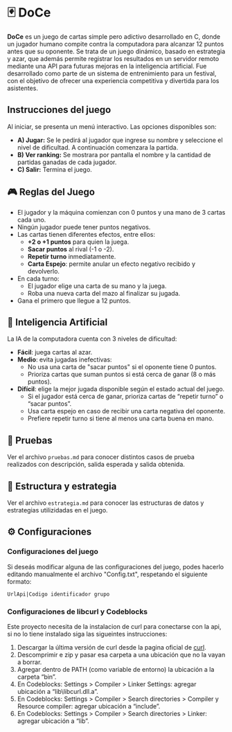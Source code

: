 # 🃏 DoCe 

**DoCe** es un juego de cartas simple pero adictivo desarrollado en C, donde un jugador humano compite contra la computadora para alcanzar 12 puntos antes que su oponente.
Se trata de un juego dinámico, basado en estrategia y azar, que además permite registrar los resultados en un servidor remoto mediante una API para futuras mejoras en la inteligencia artificial. 
Fue desarrollado como parte de un sistema de entrenimiento para un festival, con el objetivo de ofrecer una experiencia competitiva y divertida para los asistentes.

## Instrucciones del juego
Al iniciar, se presenta un menú interactivo. Las opciones disponibles son:

- **A) Jugar:** Se le pedirá al jugador que ingrese su nombre y seleccione el nivel de dificultad. A continuación comenzara la partida.
- **B) Ver ranking:** Se mostrara por pantalla el nombre y la cantidad de partidas ganadas de cada jugador.
- **C) Salir:** Termina el juego.


## 🎮 Reglas del Juego
- El jugador y la máquina comienzan con 0 puntos y una mano de 3 cartas cada uno.
- Ningún jugador puede tener puntos negativos.
- Las cartas tienen diferentes efectos, entre ellos:
	- **+2 o +1 puntos** para quien la juega.
 	- **Sacar puntos** al rival (-1 o -2).
  	- **Repetir turno** inmediatamente.
  	- **Carta Espejo**: permite anular un efecto negativo recibido y devolverlo.
- En cada turno:
	- El jugador elige una carta de su mano y la juega.
	- Roba una nueva carta del mazo al finalizar su jugada.
- Gana el primero que llegue a 12 puntos.

## 🧠 Inteligencia Artificial
La IA de la computadora cuenta con 3 niveles de dificultad:
- **Fácil**: juega cartas al azar.
- **Medio**: evita jugadas inefectivas:
	- No usa una carta de "sacar puntos" si el oponente tiene 0 puntos.
 	- Prioriza cartas que suman puntos si está cerca de ganar (8 o más puntos).   
- **Difícil**: elige la mejor jugada disponible según el estado actual del juego.
	- Si el jugador está cerca de ganar, prioriza cartas de “repetir turno” o “sacar puntos”.
 	- Usa carta espejo en caso de recibir una carta negativa del oponente.
  	- Prefiere repetir turno si tiene al menos una carta buena en mano.
  
## 🧪 Pruebas
Ver el archivo `pruebas.md` para conocer distintos casos de prueba realizados con descripción, salida esperada y salida obtenida.

## 🧱 Estructura y estrategia
Ver el archivo `estrategia.md` para conocer las estructuras de datos y estrategias utilizidadas en el juego.
  	  
## ⚙️ Configuraciones
### Configuraciones del juego
Si deseás modificar alguna de las configuraciones del juego, podes hacerlo editando manualmente el archivo "Config.txt", respetando el siguiente formato:
```
UrlApi|Codigo identificador grupo
```
### Configuraciones de libcurl y Codeblocks
Este proyecto necesita de la instalacion de curl para conectarse con la api, si no lo tiene instalado siga las sigueintes instrucciones:
1. Descargar la última versión de curl desde la pagina oficial de [curl](https://curl.se/windows/).
2. Descomprimir e zip y pasar esa carpeta a una ubicación que no la vayan a borrar.
3. Agregar dentro de PATH (como variable de entorno) la ubicación a la carpeta “bin”.
4. En Codeblocks: Settings > Compiler > Linker Settings: agregar ubicación a “lib\libcurl.dll.a”.
5. En Codeblocks: Settings > Compiler > Search directories > Compiler y Resource compiler: agregar ubicación a “include”.
6. En Codeblocks: Settings > Compiler > Search directories > Linker: agregar ubicación a “lib”.

